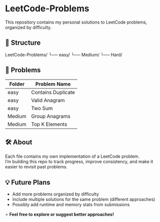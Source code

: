 # LeetCode-Problems

This repository contains my personal solutions to LeetCode problems, organized by difficulty.

## 📂 Structure
LeetCode-Problems/
└── easy/
└── Medium/
└── Hard/


## 📂 Problems

| Folder | Problem Name |
|---------|---------------|
| easy | Contains Duplicate |
| easy | Valid Anagram      |
| easy | Two Sum            |
| Medium | Group Anagrams   |
| Medium | Top K Elements   |


## 🛠️ About

Each file contains my own implementation of a LeetCode problem.  
I’m building this repo to track progress, improve consistency, and make it easier to revisit past problems.

## 💡 Future Plans

- Add more problems organized by difficulty  
- Include multiple solutions for the same problem (different approaches)  
- Possibly add runtime and memory stats from submissions

⭐ **Feel free to explore or suggest better approaches!**
